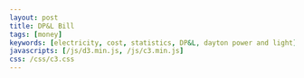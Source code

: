 ```yaml
---
layout: post
title: DP&L Bill
tags: [money]
keywords: [electricity, cost, statistics, DP&L, dayton power and light]
javascripts: [/js/d3.min.js, /js/c3.min.js]
css: /css/c3.css
---
```


<div id="electricBillChart" style="width: 100%; height: 300px;"></div>
<script type="text/javascript">
    var chart = c3.generate({
        bindto: '#electricBillChart',
        data: {
            x: 'month',
            rows: [
                ['month', 'delivery', 'supply', 'total'],
				['12', '13.75', '9.18', '22.93'],
				['10', '12.46', '10.75', '23.21'],
				['9', '11.60', '10.70', '22.30'],
				['8', '12.75', '12.37', '25.12'],
				['7', '12.54', '11.07', '23.61'],
				['6', '14.43', '13.64', '28.07'],
				['5', '14.14', '15.53', '29.67'],
				['4', '16.32', '18.19', '34.51'],
				['3', '16.62', '18.34', '34.96'],
				['2', '17.89', '16.18', '34.07'],
				['1', '16.43', '14.33', '30.76']
  
            ],
            type: 'spline'
        },
        axis: {
            x: {
                label: {
                    text: 'month',
                    position: 'outer-center'
                }
            },
            y: {
                label: {
                    text: 'cost',
                    position: 'outer-middle'
                }
            }
        }
    });
</script>